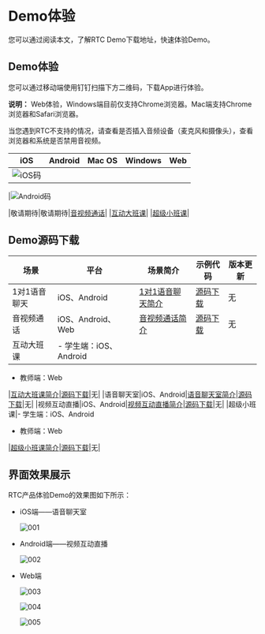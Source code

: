 # Demo体验

您可以通过阅读本文，了解RTC Demo下载地址，快速体验Demo。

## Demo体验

您可以通过移动端使用钉钉扫描下方二维码，下载App进行体验。

**说明：** Web体验，Windows端目前仅支持Chrome浏览器。Mac端支持Chrome浏览器和Safari浏览器。

当您遇到RTC不支持的情况，请查看是否插入音频设备（麦克风和摄像头），查看浏览器和系统是否禁用音视频。

|iOS|Android|Mac OS|Windows|Web|
|---|-------|------|-------|---|
|![iOS码](https://static-aliyun-doc.oss-accelerate.aliyuncs.com/assets/img/zh-CN/6860749951/p135183.png)

|![Android码](https://static-aliyun-doc.oss-accelerate.aliyuncs.com/assets/img/zh-CN/6860749951/p135182.png)

|敬请期待|敬请期待|[音视频通话](https://alivc-demo-cms.alicdn.com/versionProduct/other/htmlSource/beaconTower/index.html?spm=a2c4g.11186623.2.14.204969c9ZydpLX)|
|[互动大班课](https://alivc-demo-cms.alicdn.com/html-demo/release/new-interactive-live-class/index.html)|
|[超级小班课](https://alivc-demo-cms.alicdn.com/html-demo/release/newsuperclass/index.html#/)|

## Demo源码下载

|场景|平台|场景简介|示例代码|版本更新|
|--|--|----|----|----|
|1对1语音聊天|iOS、Android|[1对1语音聊天简介](/cn.zh-CN/解决方案/1对1语音聊天/简介.md)|[源码下载](https://github.com/aliyun/AliRTC-UserCase-VoiceCallSolution_1To1/tree/master)|无|
|音视频通话|iOS、Android、Web|[音视频通话简介]()|[源码下载](https://github.com/aliyun/alibabacloud-RTCBeaconTower-demo)|无|
|互动大班课|-   学生端：iOS、Android
-   教师端：Web

|[互动大班课简介](/cn.zh-CN/解决方案/互动大班课/简介.md)|[源码下载](https://github.com/aliyun/alibabacloud-RTCInteractiveClass-demo)|无|
|语音聊天室|iOS、Android|[语音聊天室简介](/cn.zh-CN/解决方案/语音聊天室/简介.md)|[源码下载](https://github.com/aliyun/alibabacloud-AliRtcAudioLiveRoom-Demo)|无|
|视频互动直播|iOS、Android|[视频互动直播简介](/cn.zh-CN/解决方案/视频互动直播/简介.md)|[源码下载](https://github.com/aliyun/alibabacloud-AliRtcVideoLiveRoom-demo)|无|
|超级小班课|-   学生端：iOS、Android
-   教师端：Web

|[超级小班课简介](/cn.zh-CN/解决方案/超级小班课/简介.md)|[源码下载](https://github.com/aliyun/alibabacloud-AliRtcSuperClass-demo)|无|

## 界面效果展示

RTC产品体验Demo的效果图如下所示：

-   iOS端——语音聊天室

    ![001](https://static-aliyun-doc.oss-accelerate.aliyuncs.com/assets/img/zh-CN/0777793161/p242453.png)

-   Android端——视频互动直播

    ![002](https://static-aliyun-doc.oss-accelerate.aliyuncs.com/assets/img/zh-CN/0777793161/p242454.png)

-   Web端

    ![003](https://static-aliyun-doc.oss-accelerate.aliyuncs.com/assets/img/zh-CN/0777793161/p242457.png)

    ![004](https://static-aliyun-doc.oss-accelerate.aliyuncs.com/assets/img/zh-CN/1777793161/p242458.png)

    ![005](https://static-aliyun-doc.oss-accelerate.aliyuncs.com/assets/img/zh-CN/1777793161/p242459.png)


